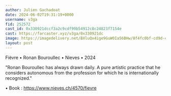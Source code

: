 ```yaml
---
author: Julien Gachadoat
date: 2024-06-02T19:31:19+0000
username: v3ga
fid: 252572
cast_id: 0x330921dccf3a2c9cdf99b54912c8c24823f7154e
cast: https://farcaster.xyz/v3ga/0x330921dc
image: https://imagedelivery.net/BXluQx4ige9GuW0Ia56BHw/8f4fc0bf-cd9d-4470-175a-083a6d152200/original
layout: post
---
```


Fièvre • Ronan Bouroullec • Nieves • 2024

"Ronan Bouroullec has always drawn daily. A pure artistic practice that he considers autonomous from the profession for which he is internationally recognized."

• Book : https://www.nieves.ch/4570/fievre

<img src='https://imagedelivery.net/BXluQx4ige9GuW0Ia56BHw/8f4fc0bf-cd9d-4470-175a-083a6d152200/original' alt='' referrerpolicy='no-referrer'/>
<img src='https://imagedelivery.net/BXluQx4ige9GuW0Ia56BHw/14042efc-72d9-478f-72a5-2ea34b199400/original' alt='' referrerpolicy='no-referrer'/>
